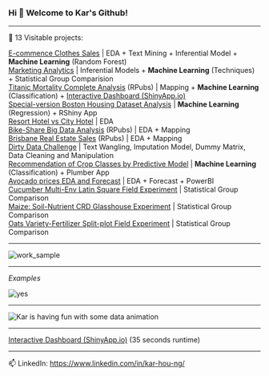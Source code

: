 ### Hi 👋 Welcome to Kar's Github!

---

🌱 13 Visitable projects:
 
[E-commence Clothes Sales](https://github.com/KAR-NG/cloth/blob/main/summer.md) | EDA + Text Mining + Inferential Model + **Machine Learning** (Random Forest)     
[Marketing Analytics](https://github.com/KAR-NG/Marketing_Analytics/blob/main/marketing.md)  | Inferential Models + **Machine Learning** (Techniques) + Statistical Group Comparision  
[Titanic Mortality Complete Analysis](https://rpubs.com/kar_ng/827540) (RPubs) | Mapping + **Machine Learning** (Classification) + [Interactive Dashboard (ShinyApp.io)](https://karhou.shinyapps.io/tita_db/)  
[Special-version Boston Housing Dataset Analysis](https://github.com/KAR-NG/Predicting-House-Prices-in-Boston_UniqueVersion/blob/main/boston.md) | **Machine Learning** (Regression) + RShiny App  
[Resort Hotel vs City Hotel](https://github.com/KAR-NG/ResortHotel_versus_CityHotel/blob/main/Rmarkdown.md) | EDA  
[Bike-Share Big Data Analysis](https://rpubs.com/kar_ng/786210) (RPubs) | EDA + Mapping  
[Brisbane Real Estate Sales](https://rpubs.com/kar_ng/787195) (RPubs) | EDA + Mapping  
[Dirty Data Challenge](https://github.com/KAR-NG/Dirty-Data-Challenge-/blob/main/cleaning.md) | Text Wangling, Imputation Model, Dummy Matrix, Data Cleaning and Manipulation   
[Recommendation of Crop Classes by Predictive Model](https://github.com/KAR-NG/Recommendation_of_Crop_Classes_by_Predictive_Model/blob/master/crop.md) | **Machine Learning** 
(Classification) + Plumber App  
[Avocado prices EDA and Forecast](https://github.com/KAR-NG/Houston_Avocado_Prices_EDA_-_Forecast/blob/main/avocado.md) | EDA + Forecast + PowerBI   
[Cucumber Multi-Env Latin Square Field Experiment](https://github.com/KAR-NG/Cucumber_Multi-Env_LatinSquare_Field_Experiment/blob/main/multi_latin.md) | Statistical Group 
Comparison  
[Maize: Soil-Nutrient CRD Glasshouse Experiment](https://github.com/KAR-NG/Maize_Soil_Nutrient_CRD_Glasshouse_Experiment-/blob/main/maize_crd.md) | Statistical Group Comparison   
[Oats Variety-Fertilizer Split-plot Field Experiment](https://github.com/KAR-NG/Oats_Variety-Fertilizer_SplitPlot_Field_Experiment/blob/main/splitplot.md) | Statistical Group Comparison   

---

![work_sample](https://user-images.githubusercontent.com/81752452/139084192-2485d28d-da66-44e5-884a-06f924d6d913.png)

---

*Examples*

![yes](https://user-images.githubusercontent.com/81752452/139346003-6aa5b6ea-ee47-481c-bc9f-0d62b8732acf.png)


---

![Kar is having fun with some data animation](https://user-images.githubusercontent.com/81752452/139082065-63b80f9b-f679-46fe-8ea0-d484a141b73d.gif)

---

[Interactive Dashboard (ShinyApp.io)](https://karhou.shinyapps.io/tita_db/) (35 seconds runtime)

---

📫 LinkedIn: https://www.linkedin.com/in/kar-hou-ng/
